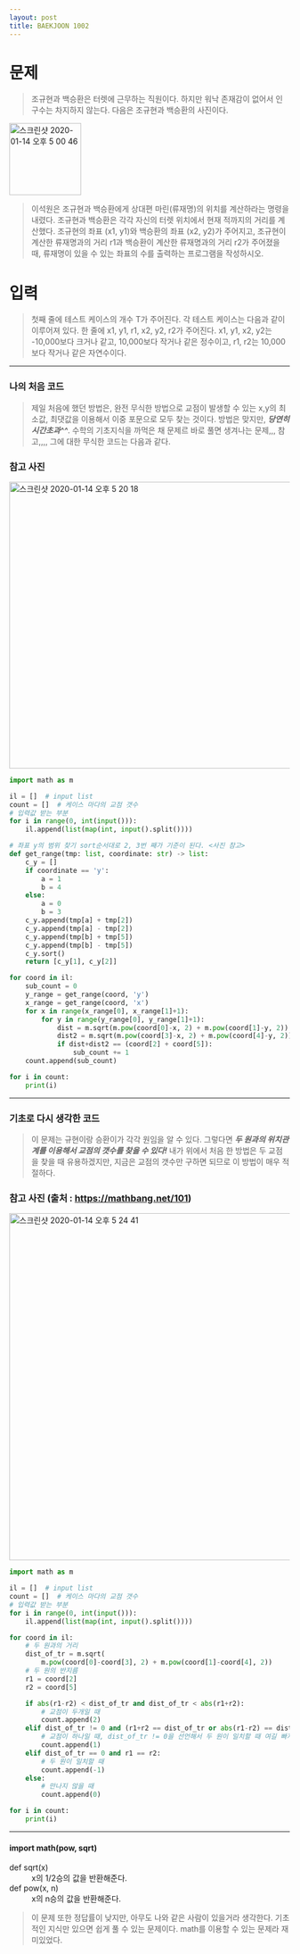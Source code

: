 ```yaml
---
layout: post
title: BAEKJOON 1002
---
```


# 문제
> 조규현과 백승환은 터렛에 근무하는 직원이다. 하지만 워낙 존재감이 없어서 인구수는 차지하지 않는다. 다음은 조규현과 백승환의 사진이다.
<div>
    <img width="129" alt="스크린샷 2020-01-14 오후 5 00 46" src="https://user-images.githubusercontent.com/37113547/72324968-723e7180-36ef-11ea-9cee-c24b9bc6ed86.png">
</div>

> 이석원은 조규현과 백승환에게 상대편 마린(류재명)의 위치를 계산하라는 명령을 내렸다. 조규현과 백승환은 각각 자신의 터렛 위치에서 현재 적까지의 거리를 계산했다.
조규현의 좌표 (x1, y1)와 백승환의 좌표 (x2, y2)가 주어지고, 조규현이 계산한 류재명과의 거리 r1과 백승환이 계산한 류재명과의 거리 r2가 주어졌을 때, 류재명이 있을 수 있는 좌표의 수를 출력하는 프로그램을 작성하시오.

# 입력
> 첫째 줄에 테스트 케이스의 개수 T가 주어진다. 각 테스트 케이스는 다음과 같이 이루어져 있다.
한 줄에 x1, y1, r1, x2, y2, r2가 주어진다. x1, y1, x2, y2는 -10,000보다 크거나 같고, 10,000보다 작거나 같은 정수이고, r1, r2는 10,000보다 작거나 같은 자연수이다.

-----
### 나의 처음 코드

> 제일 처음에 했던 방법은, 완전 무식한 방법으로 교점이 발생할 수 있는 x,y의 최소값, 최댓값을 이용해서 이중 포문으로 모두 찾는 것이다.
방법은 맞지만, ***당연히 시간초과^^***. 수학의 기초지식을 까먹은 채 문제르 바로 풀면 생겨나는 문제,,, 참고,,,,
그에 대한 무식한 코드는 다음과 같다.
### 참고 사진
<div>
    <img width="514" alt="스크린샷 2020-01-14 오후 5 20 18" src="https://user-images.githubusercontent.com/37113547/72326239-2ccf7380-36f2-11ea-91e0-16fcec692347.png">
</div>

~~~python
import math as m

il = []  # input list
count = []  # 케이스 마다의 교점 갯수
# 입력값 받는 부분
for i in range(0, int(input())):
    il.append(list(map(int, input().split())))

# 좌표 y의 범위 찾기 sort순서대로 2, 3번 째가 기준이 된다. <사진 참고>
def get_range(tmp: list, coordinate: str) -> list:
    c_y = []
    if coordinate == 'y':
        a = 1
        b = 4
    else:
        a = 0
        b = 3
    c_y.append(tmp[a] + tmp[2])
    c_y.append(tmp[a] - tmp[2])
    c_y.append(tmp[b] + tmp[5])
    c_y.append(tmp[b] - tmp[5])
    c_y.sort()
    return [c_y[1], c_y[2]]

for coord in il:
    sub_count = 0
    y_range = get_range(coord, 'y')
    x_range = get_range(coord, 'x')
    for x in range(x_range[0], x_range[1]+1):
        for y in range(y_range[0], y_range[1]+1):
            dist = m.sqrt(m.pow(coord[0]-x, 2) + m.pow(coord[1]-y, 2))
            dist2 = m.sqrt(m.pow(coord[3]-x, 2) + m.pow(coord[4]-y, 2))
            if dist+dist2 == (coord[2] + coord[5]):
                sub_count += 1
    count.append(sub_count)

for i in count:
    print(i)
~~~
----- 
### 기초로 다시 생각한 코드
> 이 문제는 규현이랑 승환이가 각각 원임을 알 수 있다. 그렇다면 ***두 원과의 위치관계를 이용해서 교점의 갯수를 찾을 수 있다!*** 내가 위에서 처음 한 방법은 두 교점을 찾을 때 유용하겠지만, 지금은 교점의 갯수만 구하면 되므로 이 방법이 매우 적절하다.

### 참고 사진 (출처 : https://mathbang.net/101)
<div>
    <img width="622" alt="스크린샷 2020-01-14 오후 5 24 41" src="https://user-images.githubusercontent.com/37113547/72326594-cac33e00-36f2-11ea-99b7-cb596588eebe.png">
</div>

~~~python
import math as m

il = []  # input list
count = []  # 케이스 마다의 교점 갯수
# 입력값 받는 부분
for i in range(0, int(input())):
    il.append(list(map(int, input().split())))

for coord in il:
    # 두 원과의 거리
    dist_of_tr = m.sqrt(
        m.pow(coord[0]-coord[3], 2) + m.pow(coord[1]-coord[4], 2))
    # 두 원의 반지름
    r1 = coord[2]
    r2 = coord[5]

    if abs(r1-r2) < dist_of_tr and dist_of_tr < abs(r1+r2):
        # 교점이 두개일 때
        count.append(2)
    elif dist_of_tr != 0 and (r1+r2 == dist_of_tr or abs(r1-r2) == dist_of_tr):
        # 교점이 하나일 때, dist_of_tr != 0을 선언해서 두 원이 일치할 때 여길 빠지는걸 대비하자
        count.append(1)
    elif dist_of_tr == 0 and r1 == r2:
        # 두 원이 일치할 때
        count.append(-1)
    else:
        # 만나지 않을 때
        count.append(0)

for i in count:
    print(i)
~~~


-----
#### import math(pow, sqrt)
<dl>
        <dt>def sqrt(x)</dt>
        <dd>x의 1/2승의 값을 반환해준다.</dd>
    <dt>def pow(x, n)</dt>
    <dd>x의 n승의 값을 반환해준다.</dd>
</dl>

> 이 문제 또한 정답률이 낮지만, 아무도 나와 같은 사람이 있을거라 생각한다. 기초적인 지식만 있으면 쉽게 풀 수 있는 문제이다.
math를 이용할 수 있는 문제라 재미있었다.
